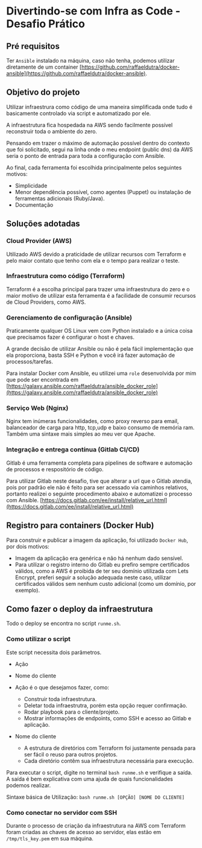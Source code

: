 # Divertindo-se com Infra as Code - Desafio Prático

## Pré requisitos
Ter `Ansible` instalado na máquina, caso não tenha, podemos utilizar diretamente de um container [https://github.com/raffaeldutra/docker-ansible](https://github.com/raffaeldutra/docker-ansible).

## Objetivo do projeto
Utilizar infraestrura como código de uma maneira simplificada onde tudo é basicamente controlado via script e automatizado por ele.

A infraestrutura fica hospedada na AWS sendo facilmente possível reconstruir toda o ambiente do zero.

Pensando em trazer o máximo de automação possível dentro do contexto que foi solicitado, segui na linha onde o meu endpoint (public dns) da AWS seria o ponto de entrada para toda a configuração com Ansible.

Ao final, cada ferramenta foi escolhida principalmente pelos seguintes motivos:

* Simplicidade
* Menor dependência possível, como agentes (Puppet) ou instalação de ferramentas adicionais (Ruby/Java).
* Documentação

## Soluções adotadas
### Cloud Provider (AWS)
Utilizado AWS devido a praticidade de utilizar recursos com Terraform e pelo maior contato que tenho com ela e o tempo para realizar o teste.

### Infraestrutura como código (Terraform)
Terraform é a escolha principal para trazer uma infraestrutura do zero e o maior motivo de utilizar esta ferramenta é a facilidade de consumir recursos de Cloud Providers, como AWS.

### Gerenciamento de configuração (Ansible)
Praticamente qualquer OS Linux vem com Python instalado e a única coisa que precisamos fazer é configurar o host e chaves.

A grande decisão de utilizar Ansible ou não é pela fácil implementação que ela proporciona, basta SSH e Python e você irá fazer automação de processos/tarefas.

Para instalar Docker com Ansible, eu utilizei uma `role` desenvolvida por mim que pode ser encontrada em [https://galaxy.ansible.com/raffaeldutra/ansible_docker_role](https://galaxy.ansible.com/raffaeldutra/ansible_docker_role)

### Serviço Web (Nginx)
Nginx tem inúmeras funcionalidades, como proxy reverso para email, balanceador de carga para http, tcp,udp e baixo consumo de memória ram. Também uma sintaxe mais simples ao meu ver que Apache.

### Integração e entrega contínua (Gitlab CI/CD)
Gitlab é uma ferramenta completa para pipelines de software e automação de processos e respositório de código.

Para utilizar Gitlab neste desafio, tive que alterar a url que o Gitlab atendia, pois por padrão ele não é feito para ser acessado via caminhos relativos, portanto realizei o seguinte procedimento abaixo e automatizei o processo com Ansible.
[https://docs.gitlab.com/ee/install/relative_url.html](https://docs.gitlab.com/ee/install/relative_url.html)

## Registro para containers (Docker Hub)
Para construir e publicar a imagem da aplicação, foi utilizado `Docker Hub`, por dois motivos:

* Imagem da aplicação era genérica e não há nenhum dado sensível.
* Para utilizar o registro interno do Gitlab eu prefiro sempre certificados válidos, como a AWS é proibida de ter seu domínio utilizada com Lets Encrypt, preferi seguir a solução adequada neste caso, utilizar certificados válidos sem nenhum custo adicional (como um domínio, por exemplo).

## Como fazer o deploy da infraestrutura

Todo o deploy se encontra no script `runme.sh`.

### Como utilizar o script

Este script necessita dois parâmetros.
* Ação
* Nome do cliente

* Ação é o que desejamos fazer, como:
  * Construir toda infraestrutura.
  * Deletar toda infraestrutra, porém esta opção requer confirmação.
  * Rodar playbook para o cliente/projeto.
  * Mostrar informações de endpoints, como SSH e acesso ao Gitlab e aplicação.

* Nome do cliente
  * A estrutura de diretórios com Terraform foi justamente pensada para ser fácil o reuso para outros projetos.
  * Cada diretório contêm sua infraestrutura necessária para execução.

Para executar o script, digite no terminal `bash runme.sh` e verifique a saída. A saída é bem explicativa com uma ajuda de quais funcionalidades podemos realizar.

Sintaxe básica de Utilização: `bash runme.sh [OPÇÃO] [NOME DO CLIENTE]`

### Como conectar no servidor com SSH
Durante o processo de criação da infraestrutura na AWS com Terraform foram criadas as chaves de acesso ao servidor, elas estão em `/tmp/tls_key.pem` em sua máquina.